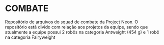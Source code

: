 # COMBATE
Repositório de arquivos do squad de combate da Project Neon. O repositório está divido com relação aos projetos da equipe, sendo que atualmente a equipe possui 2 robôs na categoria Antweight (454 g) e 1 robô na categoria Fairyweight
